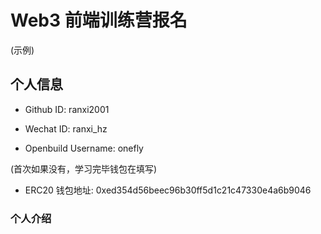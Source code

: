 # Web3 前端训练营报名
(示例)
## 个人信息

* Github ID: ranxi2001

* Wechat ID: ranxi_hz

* Openbuild Username: onefly

(首次如果没有，学习完毕钱包在填写)

* ERC20 钱包地址: 0xed354d56beec96b30ff5d1c21c47330e4a6b9046

### 个人介绍
